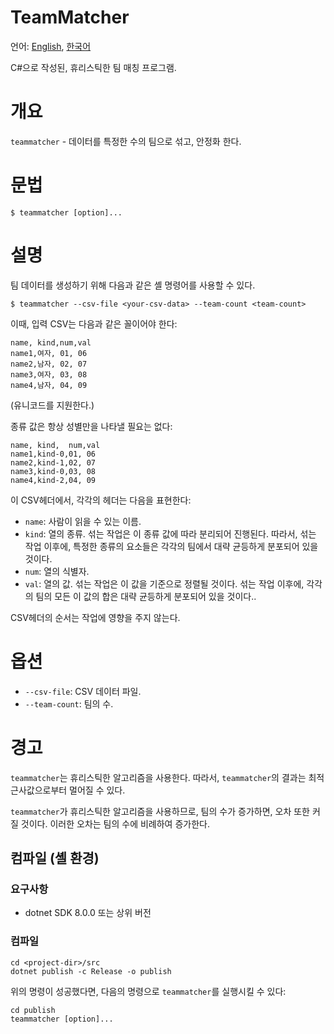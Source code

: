 # TeamMatcher

언어: [English](README.md), [한국어](README.ko-KR.md)

C#으로 작성된, 휴리스틱한 팀 매칭 프로그램.

# 개요

`teammatcher` - 데이터를 특정한 수의 팀으로 섞고, 안정화 한다.

# 문법

```shell
$ teammatcher [option]...
```

# 설명

팀 데이터를 생성하기 위해 다음과 같은 셸 명령어를 사용할 수 있다.

```shell
$ teammatcher --csv-file <your-csv-data> --team-count <team-count>
```

이때, 입력 CSV는 다음과 같은 꼴이어야 한다:

```csv
name, kind,num,val
name1,여자, 01, 06
name2,남자, 02, 07
name3,여자, 03, 08
name4,남자, 04, 09
```
(유니코드를 지원한다.)

종류 값은 항상 성별만을 나타낼 필요는 없다:

```csv
name, kind,  num,val
name1,kind-0,01, 06
name2,kind-1,02, 07
name3,kind-0,03, 08
name4,kind-2,04, 09
```

이 CSV헤더에서, 각각의 헤더는 다음을 표현한다:

- `name`: 사람이 읽을 수 있는 이름.
- `kind`: 열의 종류. 섞는 작업은 이 종류 값에 따라 분리되어 진행된다. 따라서, 섞는 작업 이후에, 특정한 종류의 요소들은 각각의 팀에서 대략 균등하게 분포되어 있을 것이다.
- `num`: 열의 식별자.
- `val`: 열의 값. 섞는 작업은 이 값을 기준으로 정렬될 것이다. 섞는 작업 이후에, 각각의 팀의 모든 이 값의 합은 대략 균등하게 분포되어 있을 것이다..

CSV헤더의 순서는 작업에 영향을 주지 않는다.

# 옵션

- `--csv-file`: CSV 데이터 파일.
- `--team-count`: 팀의 수.

# 경고

`teammatcher`는 휴리스틱한 알고리즘을 사용한다.
따라서, `teammatcher`의 결과는 최적근사값으로부터 멀어질 수 있다.

`teammatcher`가 휴리스틱한 알고리즘을 사용하므로,
팀의 수가 증가하면, 오차 또한 커질 것이다.
이러한 오차는 팀의 수에 비례하여 증가한다.

## 컴파일 (셸 환경)

### 요구사항

- dotnet SDK 8.0.0 또는 상위 버전

### 컴파일

```shell
cd <project-dir>/src
dotnet publish -c Release -o publish
```

위의 명령이 성공했다면, 다음의 명령으로 `teammatcher`를 실행시킬 수 있다:

```shell
cd publish
teammatcher [option]...
```